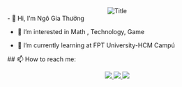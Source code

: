 <div align="center">
  <img src="https://readme-typing-svg.herokuapp.com?font=Architects+Daughter&color=%2338C2FF&size=50&center=true&vCenter=true&height=60&width=600&lines=Heyyy!+I'm+Thuong+Ngo+%3C3;Welcome+to+my+profile!" alt="Title"></img>
</div>
<div>
- 👋 Hi, I’m Ngô Gia Thưởng

- 👀 I’m interested in Math , Technology, Game

- 🌱 I’m currently learning at FPT University-HCM Campú
</div>
## 📫 How to reach me:

<p align="center">
  <a href="https://www.facebook.com/thuongng.aad/" alt="Facebook">
    <img src="https://img.icons8.com/fluent/48/000000/facebook-new.png" target="_blank" />    
  </a> 
  <a href="https://github.com/giathuong172" alt="Github">
    <img src="https://img.icons8.com/fluent/48/000000/github.png"/>   
  </a> 
  <a href="mailto:thuongmc2k2@gmail.com" alt="Email">
    <img src="https://img.icons8.com/color/48/000000/gmail--v1.png"/>   
  </a>
</p>

<!---
giathuong172/giathuong172 is a ✨ special ✨ repository because its `README.md` (this file) appears on your GitHub profile.
You can click the Preview link to take a look at your changes.
--->
